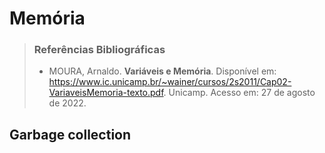 # Memória

> ### Referências Bibliográficas
> 
> - MOURA, Arnaldo. **Variáveis e Memória**. Disponível em: https://www.ic.unicamp.br/~wainer/cursos/2s2011/Cap02-VariaveisMemoria-texto.pdf. Unicamp. Acesso em: 27 de agosto de 2022.

## Garbage collection
